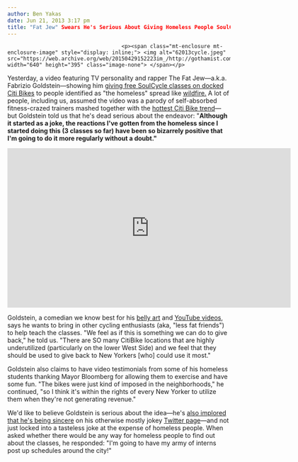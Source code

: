 ```yaml
---
author: Ben Yakas
date: Jun 21, 2013 3:17 pm
title: "Fat Jew" Swears He's Serious About Giving Homeless People SoulCycle Classes On Docked Citi Bikes
---
```


	
										<p><span class="mt-enclosure mt-enclosure-image" style="display: inline;"> <img alt="62013cycle.jpeg" src="https://web.archive.org/web/20150429152223im_/http://gothamist.com/attachments/byakas/62013cycle.jpeg" width="640" height="395" class="image-none"> </span></p>

<p>Yesterday, a video featuring TV personality and rapper The Fat Jew&#x2014;a.k.a. Fabrizio Goldstein&#x2014;showing him <a href="https://web.archive.org/web/20150429152223/http://gothamist.com/2013/06/20/video_the_fat_jew_giving_homeless_s.php">giving free SoulCycle classes on docked Citi Bikes</a> to people identified as &quot;the homeless&quot; spread like <a href="https://web.archive.org/web/20150429152223/http://www.youtube.com/watch?v=0M4IKmvSfhU">wildfire.</a> A lot of people, including us, assumed the video was a parody of self-absorbed fitness-crazed trainers mashed together with the <a href="https://web.archive.org/web/20150429152223/http://gothamist.com/2013/06/12/stationary_citi_bike.php#photo-1">hottest Citi Bike trend</a>&#x2014;but Goldstein told us that he&apos;s dead serious about the endeavor: &quot;<strong>Although it started as a joke, the reactions I&apos;ve gotten from the homeless since I started doing this (3 classes so far) have been so bizarrely positive that I&apos;m going to do it more regularly without a doubt.&quot;</strong></p>

<p><iframe width="640" height="360" src="https://web.archive.org/web/20150429152223if_/http://www.youtube.com/embed/eABKmjgDGTc" frameborder="0" allowfullscreen></iframe></p>

<p>Goldstein, a comedian we know best for his <a href="https://web.archive.org/web/20150429152223/http://laist.com/2013/04/13/nsfw_coachellas_most_insane_belly_drawing.php">belly art</a> and <a href="https://web.archive.org/web/20150429152223/http://www.youtube.com/user/JewtherVandross">YouTube videos</a>, says he wants to bring in other cycling enthusiasts (aka, &quot;less fat friends&quot;) to help teach the classes. &quot;We feel as if this is something we can do to give back,&quot; he told us. &quot;There are SO many CitiBike locations that are highly underutilized (particularly on the lower West Side) and we feel that they should be used to give back to New Yorkers [who] could use it most.&quot;</p>

<p>Goldstein also claims to have video testimonials from some of his homeless students thanking Mayor Bloomberg for allowing them to exercise and have some fun. &quot;The bikes were just kind of imposed in the neighborhoods,&quot; he continued, &quot;so I think it&apos;s within the rights of every New Yorker to utilize them when they&apos;re not generating revenue.&quot;</p>

<p>We&apos;d like to believe Goldstein is serious about the idea&#x2014;he&apos;s <a href="https://web.archive.org/web/20150429152223/https://twitter.com/FATJEW/status/348095619769958401">also implored that he&apos;s being sincere</a> on his otherwise mostly jokey <a href="https://web.archive.org/web/20150429152223/https://twitter.com/FATJEW">Twitter page</a>&#x2014;and not just locked into a tasteless joke at the expense of homeless people. When asked whether there would be any way for homeless people to find out about the classes, he responded: &quot;I&apos;m going to have my army of interns post up schedules around the city!&quot;</p>					
										
									
				
